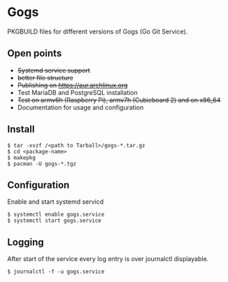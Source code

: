 # Gogs
PKGBUILD files for different versions of Gogs (Go Git Service).

## Open points
* ~~Systemd service support~~
* ~~better file structure~~
* ~~Publishing on https://aur.archlinux.org~~
* Test MariaDB and PostgreSQL installation
* ~~Test on armv6h (Raspberry Pi), armv7h (Cubieboard 2) and on x86_64~~
* Documentation for usage and configuration

## Install
```
$ tar -xvzf /<path to Tarball>/gogs-*.tar.gz
$ cd <package-name>
$ makepkg
$ pacman -U gogs-*.tgz
```

## Configuration
Enable and start systemd servicd
```
$ systemctl enable gogs.service
$ systemctl start gogs.service
```

## Logging
After start of the service every log entry is over journalctl displayable.
```
$ journalctl -f -u gogs.service
```
